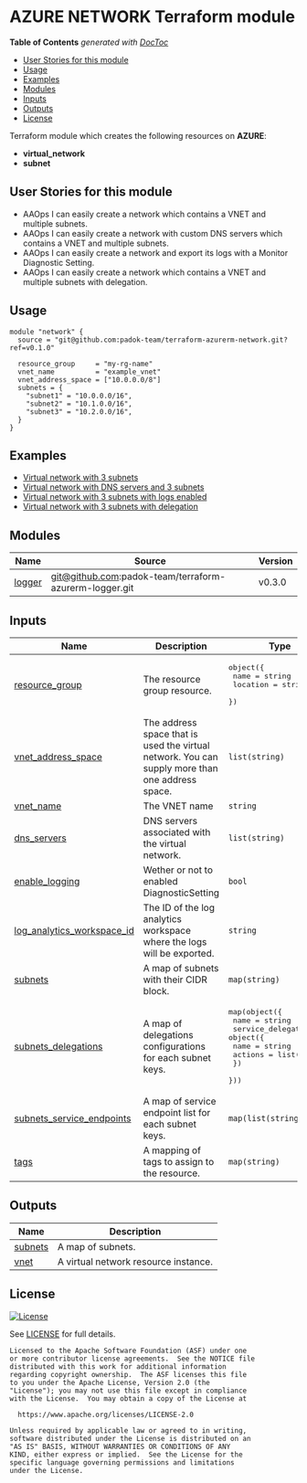 # AZURE NETWORK Terraform module
<!-- START doctoc generated TOC please keep comment here to allow auto update -->
<!-- DON'T EDIT THIS SECTION, INSTEAD RE-RUN doctoc TO UPDATE -->
**Table of Contents**  *generated with [DocToc](https://github.com/thlorenz/doctoc)*

- [User Stories for this module](#user-stories-for-this-module)
- [Usage](#usage)
- [Examples](#examples)
- [Modules](#modules)
- [Inputs](#inputs)
- [Outputs](#outputs)
- [License](#license)

<!-- END doctoc generated TOC please keep comment here to allow auto update -->


Terraform module which creates the following resources on **AZURE**:
- **virtual_network**
- **subnet**

## User Stories for this module

- AAOps I can easily create a network which contains a VNET and multiple subnets.
- AAOps I can easily create a network with custom DNS servers which contains a VNET and multiple subnets.
- AAOps I can easily create a network and export its logs with a Monitor Diagnostic Setting.
- AAOps I can easily create a network which contains a VNET and multiple subnets with delegation.

## Usage

```hcl
module "network" {
  source = "git@github.com:padok-team/terraform-azurerm-network.git?ref=v0.1.0"

  resource_group     = "my-rg-name"
  vnet_name          = "example_vnet"
  vnet_address_space = ["10.0.0.0/8"]
  subnets = {
    "subnet1" = "10.0.0.0/16",
    "subnet2" = "10.1.0.0/16",
    "subnet3" = "10.2.0.0/16",
  }
}
```

## Examples

- [Virtual network with 3 subnets](examples/basic_network_example/main.tf)
- [Virtual network with DNS servers and 3 subnets](examples/network_with_dns/main.tf)
- [Virtual network with 3 subnets with logs enabled](examples/network_with_logging/main.tf)
- [Virtual network with 3 subnets with delegation](examples/network_with_subnet_delegation/main.tf)

<!-- BEGIN_TF_DOCS -->
## Modules

| Name | Source | Version |
|------|--------|---------|
| <a name="module_logger"></a> [logger](#module\_logger) | git@github.com:padok-team/terraform-azurerm-logger.git | v0.3.0 |

## Inputs

| Name | Description | Type | Default | Required |
|------|-------------|------|---------|:--------:|
| <a name="input_resource_group"></a> [resource\_group](#input\_resource\_group) | The resource group resource. | <pre>object({<br>    name     = string<br>    location = string<br>  })</pre> | n/a | yes |
| <a name="input_vnet_address_space"></a> [vnet\_address\_space](#input\_vnet\_address\_space) | The address space that is used the virtual network. You can supply more than one address space. | `list(string)` | n/a | yes |
| <a name="input_vnet_name"></a> [vnet\_name](#input\_vnet\_name) | The VNET name | `string` | n/a | yes |
| <a name="input_dns_servers"></a> [dns\_servers](#input\_dns\_servers) | DNS servers associated with the virtual network. | `list(string)` | `null` | no |
| <a name="input_enable_logging"></a> [enable\_logging](#input\_enable\_logging) | Wether or not to enabled DiagnosticSetting | `bool` | `false` | no |
| <a name="input_log_analytics_workspace_id"></a> [log\_analytics\_workspace\_id](#input\_log\_analytics\_workspace\_id) | The ID of the log analytics workspace where the logs will be exported. | `string` | `null` | no |
| <a name="input_subnets"></a> [subnets](#input\_subnets) | A map of subnets with their CIDR block. | `map(string)` | `{}` | no |
| <a name="input_subnets_delegations"></a> [subnets\_delegations](#input\_subnets\_delegations) | A map of delegations configurations for each subnet keys. | <pre>map(object({<br>    name = string<br>    service_delegation = object({<br>      name    = string<br>      actions = list(string)<br>    })<br>  }))</pre> | `{}` | no |
| <a name="input_subnets_service_endpoints"></a> [subnets\_service\_endpoints](#input\_subnets\_service\_endpoints) | A map of service endpoint list for each subnet keys. | `map(list(string))` | `{}` | no |
| <a name="input_tags"></a> [tags](#input\_tags) | A mapping of tags to assign to the resource. | `map(string)` | `null` | no |

## Outputs

| Name | Description |
|------|-------------|
| <a name="output_subnets"></a> [subnets](#output\_subnets) | A map of subnets. |
| <a name="output_vnet"></a> [vnet](#output\_vnet) | A virtual network resource instance. |
<!-- END_TF_DOCS -->

## License

[![License](https://img.shields.io/badge/License-Apache%202.0-blue.svg)](https://opensource.org/licenses/Apache-2.0)

See [LICENSE](LICENSE) for full details.

```text
Licensed to the Apache Software Foundation (ASF) under one
or more contributor license agreements.  See the NOTICE file
distributed with this work for additional information
regarding copyright ownership.  The ASF licenses this file
to you under the Apache License, Version 2.0 (the
"License"); you may not use this file except in compliance
with the License.  You may obtain a copy of the License at

  https://www.apache.org/licenses/LICENSE-2.0

Unless required by applicable law or agreed to in writing,
software distributed under the License is distributed on an
"AS IS" BASIS, WITHOUT WARRANTIES OR CONDITIONS OF ANY
KIND, either express or implied.  See the License for the
specific language governing permissions and limitations
under the License.
```
